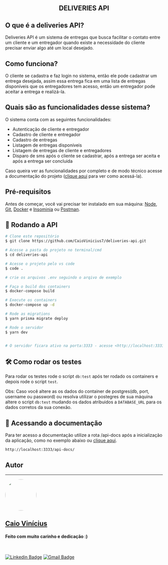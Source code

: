 <h2 align="center"> 
	DELIVERIES API 
</h2>

## O que é a deliveries API?

Deliveries API é um sistema de entregas que busca facilitar o contato entre um cliente e um entregador quando existe a necessídade do cliente precisar
enviar algo até um local desejado.  

## Como funciona?

O cliente se cadastra e faz login no sistema, então ele pode cadastrar um entrega desejada, assim essa entrega fica em uma lista de entregas disponíveis
que os entregadores tem acesso, então um entregador pode aceitar a entrega e realizá-la.

## Quais são as funcionalidades desse sistema?

O sistema conta com as seguintes funcionalidades:
- Autenticação de cliente e entregador
- Cadastro de cliente e entregador
- Cadastro de entregas
- Listagem de entregas disponíveis
- Listagem de entregas de cliente e entregadores
- Disparo de sms após o cliente se cadastrar, após a entrega ser aceita e após a entrega ser concluida

Caso queira ver as funcionalidades por completo e de modo técnico acesse a documentação do projeto ([clique aqui](#docs) para ver como acessá-la).

## Pré-requisitos
Antes de começar, você vai precisar ter instalado em sua máquina: 
[Node](https://nodejs.org/en/download/), [Git](https://git-scm.com/downloads), [Docker](https://www.docker.com/get-started/) e [Insominia](https://insomnia.rest/download) ou [Postman](https://www.postman.com/downloads/).

## 🎲 Rodando a API

```bash
# Clone este repositório
$ git clone https://github.com/CaioVinicius7/deliveries-api.git

# Acesse a pasta do projeto no terminal/cmd
$ cd deliveries-api

# Acesse o projeto pelo vs code 
$ code .

# crie os arquivos .env seguindo o arqivo de exemplo

# Faça o build dos containers
$ docker-compose build

# Execute os containers
$ docker-compose up -d

# Rode as migrations
$ yarn prisma migrate deploy

# Rode o servidor
$ yarn dev


# O servidor ficara ativo na porta:3333 - acesse <http://localhost:3333>
```

## 🛠 Como rodar os testes
Para rodar os testes rode o script ``db:test`` após ter rodado os containers e depois rode o script ``test``.

Obs: Caso você altere as os dados do container de postgres(db, port, username ou password) ou resolva utilizar o postegres de sua máquina altere o script ``db:test`` mudando os dados atribuidos a ``DATABASE_URL`` para os dados corretos da sua conexão. 
 
<div id="docs"> </div>

## 📜 Acessando a documentação
Para ter acesso a documentação utilize a rota /api-docs após a inicialização da aplicação, como no exemplo abaixo ou [clique aqui](http://localhost:3333/api-docs/).
```bash
http://localhost:3333/api-docs/
```

## Autor
---

<a href="https://www.facebook.com/caio.pereira.94695">
 <img style="border-radius: 50%;" src="https://avatars.githubusercontent.com/u/62827681?s=400&u=f0b18831e6690a901f956d637933b9ee2dca3104&v=4" width="100px;" alt=""/>
 <br>
 <h2><b>Caio Vinícius</b></h2></a>

<h4> Feito com muito carinho e dedicação :) </h4>

<br>

[![Linkedin Badge](https://img.shields.io/badge/-caio%20vinícius-blue?style=flat-square&logo=Linkedin&logoColor=white&link=https://www.linkedin.com/in/tgmarinho/)](https://www.linkedin.com/in/caio-vin%C3%ADcius-87a761200/) 
[![Gmail Badge](https://img.shields.io/badge/-caio1525pereira@gmail.com-c14438?style=flat-square&logo=Gmail&logoColor=white&link=mailto:caio1525pereira@gmail.com)](mailto:caio1525pereira@gmail.com)
